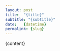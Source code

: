 ```yaml
---
layout: post
title:  "{title}"
subtitle: "{subtitle}"
date:   {datetime}
permalink: {slug}
---
```

{content}